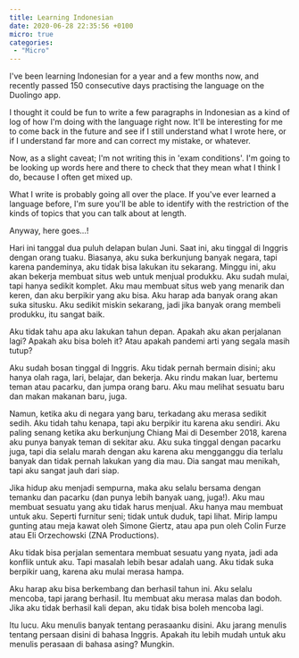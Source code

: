 ```yaml
---
title: Learning Indonesian
date: 2020-06-28 22:35:56 +0100
micro: true
categories:
 - "Micro"
---
```


I've been learning Indonesian for a year and a few months now, and recently passed 150 consecutive days practising the language on the Duolingo app.

I thought it could be fun to write a few paragraphs in Indonesian as a kind of log of how I'm doing with the language right now. It'll be interesting for me to come back in the future and see if I still understand what I wrote here, or if I understand far more and can correct my mistake, or whatever.

Now, as a slight caveat; I'm not writing this in 'exam conditions'. I'm going to be looking up words here and there to check that they mean what I think I do, because I often get mixed up.

What I write is probably going all over the place. If you've ever learned a language before, I'm sure you'll be able to identify with the restriction of the kinds of topics that you can talk about at length.

Anyway, here goes...!

Hari ini tanggal dua puluh delapan bulan Juni. Saat ini, aku tinggal di Inggris dengan orang tuaku. Biasanya, aku suka berkunjung banyak negara, tapi karena pandeminya, aku tidak bisa lakukan itu sekarang. Minggu ini, aku akan bekerja membuat situs web untuk menjual produkku. Aku sudah mulai, tapi hanya sedikit komplet. Aku mau membuat situs web yang menarik dan keren, dan aku berpikir yang aku bisa. Aku harap ada banyak orang akan suka situsku. Aku sedikit miskin sekarang, jadi jika banyak orang membeli produkku, itu sangat baik.

Aku tidak tahu apa aku lakukan tahun depan. Apakah aku akan perjalanan lagi? Apakah aku bisa boleh it? Atau apakah pandemi arti yang segala masih tutup?

Aku sudah bosan tinggal di Inggris. Aku tidak pernah bermain disini; aku hanya olah raga, lari, belajar, dan bekerja. Aku rindu makan luar, bertemu teman atau pacarku, dan jumpa orang baru. Aku mau melihat sesuatu baru dan makan makanan baru, juga.

Namun, ketika aku di negara yang baru, terkadang aku merasa sedikit sedih. Aku tidah tahu kenapa, tapi aku berpikir itu karena aku sendiri. Aku paling senang ketika aku berkunjung Chiang Mai di Desember 2018, karena aku punya banyak teman di sekitar aku. Aku suka tinggal dengan pacarku juga, tapi dia selalu marah dengan aku karena aku mengganggu dia terlalu banyak dan tidak pernah lakukan yang dia mau. Dia sangat mau menikah, tapi aku sangat jauh dari siap.

Jika hidup aku menjadi sempurna, maka aku selalu bersama dengan temanku dan pacarku (dan punya lebih banyak uang, juga!). Aku mau membuat sesuatu yang aku tidak harus menjual. Aku hanya mau membuat untuk aku. Seperti furnitur seni; tidak untuk duduk, tapi lihat. Mirip lampu gunting atau meja kawat oleh Simone Giertz, atau apa pun oleh Colin Furze atau Eli Orzechowski (ZNA Productions).

Aku tidak bisa perjalan sementara membuat sesuatu yang nyata, jadi ada konflik untuk aku. Tapi masalah lebih besar adalah uang. Aku tidak suka berpikir uang, karena aku mulai merasa hampa.

Aku harap aku bisa berkembang dan berhasil tahun ini. Aku selalu mencoba, tapi jarang berhasil. Itu membuat aku merasa malas dan bodoh. Jika aku tidak berhasil kali depan, aku tidak bisa boleh mencoba lagi.

Itu lucu. Aku menulis banyak tentang perasaanku disini. Aku jarang menulis tentang persaan disini di bahasa Inggris. Apakah itu lebih mudah untuk aku menulis perasaan di bahasa asing? Mungkin.


